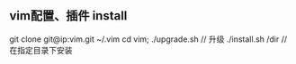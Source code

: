 ## vim配置、插件 install ##
git clone git@ip:vim.git ~/.vim
cd vim;
./upgrade.sh // 升级
./install.sh /dir // 在指定目录下安装
